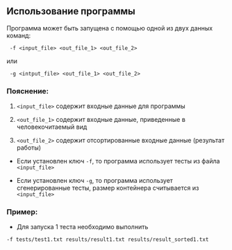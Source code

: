 ## Использование программы
Программа может быть запущена  с помощью одной из двух данных команд:
```
 -f <input_file> <out_file_1> <out_file_2>
```
или
```
 -g <intput_file> <out_file_1> <out_file_2>
```

### Пояснение:

1. `<input_file>` содержит входные данные для программы

2. `<out_file_1>` содержит входные данные, приведенные в человекочитаемый вид

3. `<out_file_2>` содержит отсортированные входные данные (результат работы)

* Если установлен ключ `-f`, то программа использует тесты из файла `<input_file>`

* Если установлен ключ `-g`, то программа использует сгенерированные тесты, размер контейнера считывается из `<input_file>`

### Пример:

* Для запуска 1 теста необходимо выполнить
```
-f tests/test1.txt results/result1.txt results/result_sorted1.txt
```